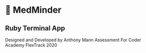 # :pill: MedMinder

## Ruby Terminal App

Designed and Developed by Anthony Mann
Assessment For Coder Academy FlexTrack 2020

